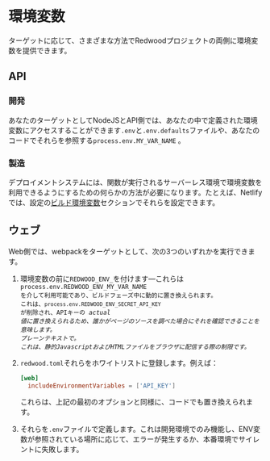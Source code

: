 # 環境変数

ターゲットに応じて、さまざまな方法でRedwoodプロジェクトの両側に環境変数を提供できます。

## API

### 開発

あなたのターゲットとしてNodeJSとAPI側では、あなたの中で定義された環境変数にアクセスすることができます`.env`と`.env.defaults`ファイルや、あなたのコードでそれらを参照する`process.env.MY_VAR_NAME` 。

### 製造

デプロイメントシステムには、関数が実行されるサーバーレス環境で環境変数を利用できるようにするための何らかの方法が必要になります。たとえば、Netlifyでは、設定の[ビルド環境変数](https://docs.netlify.com/configure-builds/environment-variables/)セクションでそれらを設定できます。

## ウェブ

Web側では、webpackをターゲットとして、次の3つのいずれかを実行できます。

1. 環境変数の前に` REDWOOD_ENV_ `を付けます—これらは<code data-md-type="codespan"> process.env.REDWOOD_ENV_MY_VAR_NAME を介して利用可能であり、ビルドフェーズ中に動的に置き換えられます。 これは、<code>process.env.REDWOOD_ENV_SECRET_API_KEY</code> が削除され、APIキーの<em data-md-type="emphasis"> actual 値に置き換えられるため、誰かがページのソースを調べた場合にそれを確認できることを意味します。 プレーンテキストで。 これは、静的JavascriptおよびHTMLファイルをブラウザに配信する際の制限です。</em></code></code>

2. `redwood.toml`それらをホワイトリストに登録します。例えば：

    ```toml
    [web]
      includeEnvironmentVariables = ['API_KEY']
    ```

    これらは、上記の最初のオプションと同様に、コードでも置き換えられます。

3. それらを`.env`ファイルで定義します。これは開発環境でのみ機能し、ENV変数が参照されている場所に応じて、エラーが発生するか、本番環境でサイレントに失敗します。
